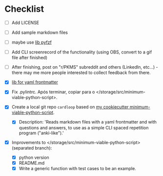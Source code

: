 # Checklist

- [ ] Add LICENSE

- [ ] Add sample markdown files

- [ ] maybe use [lib pyfzf](https://github.com/nk412/pyfzf)

- [ ] Add CLI screenrecord of the functionality (using OBS, convert to a gif file after finished)

- [ ] After finishing, post on "r/PKMS" subreddit and others (LinkedIn, etc...) - there may me more people interested to collect feedback from there.

- [x] [lib for yaml frontmatter](https://github.com/eyeseast/python-frontmatter)

- [x] Fix .pylintrc. Após terminar, copiar para o </storage/src/minimum-viable-python-script>.

- [x] Create a local git repo `cardloop` based on [my cookiecutter minimum-viable-python-script](https://github.com/tiagoprn/minimum-viable-python-script).
    - [x] Description: 'Reads markdown files with a yaml frontmatter and with questions and answers, to use as a simple CLI spaced repetition program ("anki-like").'

- [x] Improvements to </storage/src/minimum-viable-python-script> (separated branch):
	- [x] python version
	- [x] README.md
	- [x] Write a generic function with test cases to be an example.
